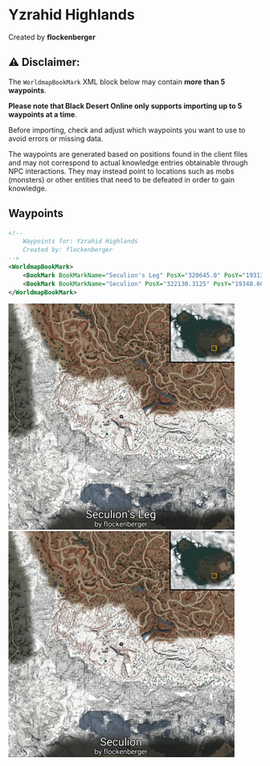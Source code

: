# Yzrahid Highlands
Created by **flockenberger**

## ⚠️ Disclaimer:
The `WorldmapBookMark` XML block below may contain **more than 5 waypoints**.

**Please note that Black Desert Online only supports importing up to 5 waypoints at a time**.

Before importing, check and adjust which waypoints you want to use to avoid errors or missing data.

The waypoints are generated based on positions found in the client files and may not correspond to actual knowledge entries obtainable through NPC interactions.
They may instead point to locations such as mobs (monsters) or other entities that need to be defeated in order to gain knowledge.

## Waypoints
```xml
<!--
    Waypoints for: Yzrahid Highlands
    Created by: flockenberger
-->
<WorldmapBookMark>
    <BookMark BookMarkName="Seculion's Leg" PosX="320645.0" PosY="19313.099609375" PosZ="-388317.0" />
    <BookMark BookMarkName="Seculion" PosX="322130.3125" PosY="19348.609375" PosZ="-388993.1875" />
</WorldmapBookMark>
```

<img src="./Yzrahid Highlands_Seculion's Leg_Preview.webp" width="450"/> <img src="./Yzrahid Highlands_Seculion_Preview.webp" width="450"/> 